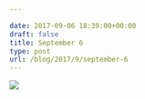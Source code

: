 ```yaml
---

date: 2017-09-06 18:39:00+00:00
draft: false
title: September 6
type: post
url: /blog/2017/9/september-6
---
```




  
![](/images/2017-09-06-20179september-6/IMG_2240.jpg)

  


